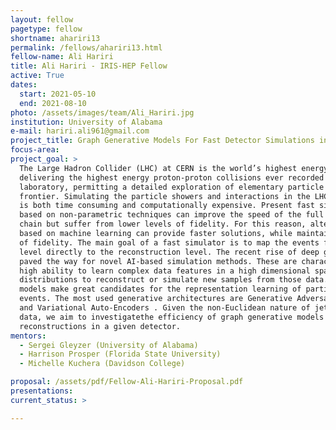 ```yaml
---
layout: fellow
pagetype: fellow
shortname: ahariri13
permalink: /fellows/ahariri13.html
fellow-name: Ali Hariri
title: Ali Hariri - IRIS-HEP Fellow
active: True
dates:
  start: 2021-05-10
  end: 2021-08-10
photo: /assets/images/team/Ali_Hariri.jpg
institution: University of Alabama
e-mail: hariri.ali961@gmail.com
project_title: Graph Generative Models For Fast Detector Simulations in Particle Physics
focus-area:
project_goal: >
  The Large Hadron Collider (LHC) at CERN is the world’s highest energy particle accelerator,
  delivering the highest energy proton-proton collisions ever recorded in the
  laboratory, permitting a detailed exploration of elementary particle physics at the energy
  frontier. Simulating the particle showers and interactions in the LHC detectors
  is both time consuming and computationally expensive. Present fast simulation approaches
  based on non-parametric techniques can improve the speed of the full simulation
  chain but suffer from lower levels of fidelity. For this reason, alternative methods
  based on machine learning can provide faster solutions, while maintaining a high level
  of fidelity. The main goal of a fast simulator is to map the events from the generation
  level directly to the reconstruction level. The recent rise of deep generative models
  paved the way for novel AI-based simulation methods. These are characterized by a
  high ability to learn complex data features in a high dimensional space as probability
  distributions to reconstruct or simulate new samples from those data. Hence, generative
  models make great candidates for the representation learning of particle collision
  events. The most used generative architectures are Generative Adversarial Networks
  and Variational Auto-Encoders . Given the non-Euclidean nature of jet events
  data, we aim to investigatethe efficiency of graph generative models in simulating event
  reconstructions in a given detector.
mentors:
  - Sergei Gleyzer (University of Alabama)
  - Harrison Prosper (Florida State University)
  - Michelle Kuchera (Davidson College)

proposal: /assets/pdf/Fellow-Ali-Hariri-Proposal.pdf
presentations:
current_status: >

---
```

